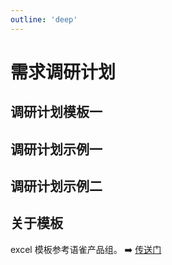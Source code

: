 ```yaml
---
outline: 'deep'
---
```


# 需求调研计划

## 调研计划模板一

<ElImg src="https://cheny-chenyu.oss-cn-chengdu.aliyuncs.com/my-agile-team-document/po/66.png"/>

## 调研计划示例一

<ElImg src="https://cheny-chenyu.oss-cn-chengdu.aliyuncs.com/my-agile-team-document/po/68.png"/>

## 调研计划示例二

<ElImg src="https://cheny-chenyu.oss-cn-chengdu.aliyuncs.com/my-agile-team-document/po/69.png"/>

## 关于模板

excel 模板参考语雀产品组。 ➡️ [传送门](https://xc0mg8.yuque.com/xc0mg8/bg1lss/pag8mcfgi4g625fk)
